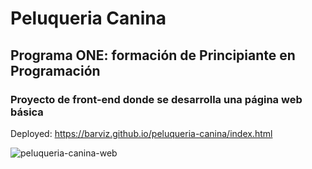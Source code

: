 # Peluqueria Canina

## Programa ONE: formación de Principiante en Programación

### Proyecto de front-end donde se desarrolla una página web básica

Deployed: https://barviz.github.io/peluqueria-canina/index.html

![peluqueria-canina-web](https://user-images.githubusercontent.com/96797843/183224790-fb06c2fe-2d96-408d-8243-2cb3c3094e47.png)
